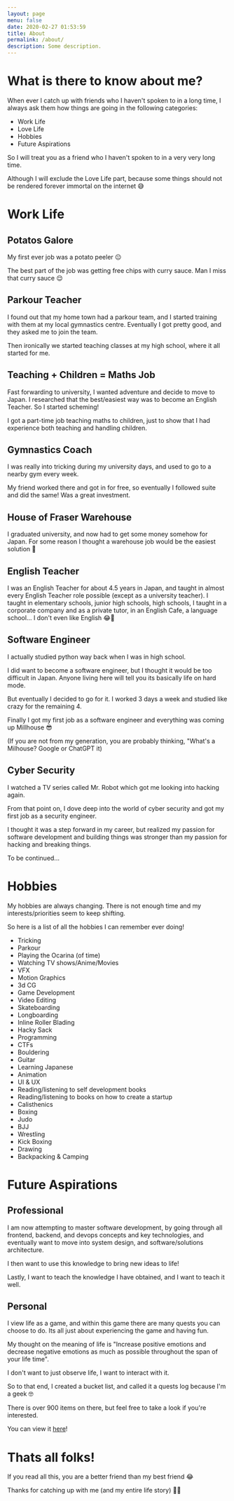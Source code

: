 ```yaml
---
layout: page
menu: false
date: 2020-02-27 01:53:59
title: About
permalink: /about/
description: Some description.
---
```

# What is there to know about me?

When ever I catch up with friends who I haven't spoken to in a long time, I always ask them how things are going in the following categories:

* Work Life
* Love Life
* Hobbies
* Future Aspirations

So I will treat you as a friend who I haven't spoken to in a very very long time.

Although I will exclude the Love Life part, because some things should not be rendered forever immortal on the internet 😅

# Work Life

## Potatos Galore

My first ever job was a potato peeler 😐

The best part of the job was getting free chips with curry sauce. Man I miss that curry sauce 😌

## Parkour Teacher

I found out that my home town had a parkour team, and I started training with them at my local gymnastics centre. Eventually I got pretty good, and they asked me to join the team.

Then ironically we started teaching classes at my high school, where it all started for me.

## Teaching + Children = Maths Job

Fast forwarding to university, I wanted adventure and decide to move to Japan. I researched that the best/easiest way was to become an English Teacher. So I started scheming!

I got a part-time job teaching maths to children, just to show that I had experience both teaching and handling children.

## Gymnastics Coach

I was really into tricking during my university days, and used to go to a nearby gym every week.

My friend worked there and got in for free, so eventually I followed suite and did the same! Was a great investment.

## House of Fraser Warehouse

I graduated university, and now had to get some money somehow for Japan. For some reason I thought a warehouse job would be the easiest solution 🤔

## English Teacher

I was an English Teacher for about 4.5 years in Japan, and taught in almost every English Teacher role possible (except as a university teacher). I taught in elementary schools, junior high schools, high schools, I taught in a corporate company and as a private tutor, in an English Cafe, a language school... I don't even like English 😂🥲

## Software Engineer

I actually studied python way back when I was in high school. 

I did want to become a software engineer, but I thought it would be too difficult in Japan. Anyone living here will tell you its basically life on hard mode. 

But eventually I decided to go for it. I worked 3 days a week and studied like crazy for the remaining 4.

Finally I got my first job as a software engineer and everything was coming up Millhouse 😎

(If you are not from my generation, you are probably thinking, "What's a Milhouse? Google or ChatGPT it)

## Cyber Security

I watched a TV series called Mr. Robot which got me looking into hacking again.

From that point on, I dove deep into the world of cyber security and got my first job as a security engineer.

I thought it was a step forward in my career, but realized my passion for software development and building things was stronger than my passion for hacking and breaking things.

To be continued...

# Hobbies

My hobbies are always changing. There is not enough time and my interests/priorities seem to keep shifting.

So here is a list of all the hobbies I can remember ever doing!

* Tricking
* Parkour
* Playing the Ocarina (of time)
* Watching TV shows/Anime/Movies
* VFX
* Motion Graphics
* 3d CG
* Game Development
* Video Editing
* Skateboarding
* Longboarding
* Inline Roller Blading
* Hacky Sack
* Programming
* CTFs
* Bouldering
* Guitar
* Learning Japanese
* Animation
* UI & UX
* Reading/listening to self development books
* Reading/listening to books on how to create a startup
* Calisthenics
* Boxing
* Judo
* BJJ
* Wrestling
* Kick Boxing
* Drawing
* Backpacking & Camping

# Future Aspirations

## Professional

I am now attempting to master software development, by going through all frontend, backend, and devops concepts and key technologies, and eventually want to move into system design, and software/solutions architecture.

I then want to use this knowledge to bring new ideas to life!

Lastly, I want to teach the knowledge I have obtained, and I want to teach it well.

## Personal

I view life as a game, and within this game there are many quests you can choose to do. Its all just about experiencing the game and having fun.

My thought on the meaning of life is "Increase positive emotions and decrease negative emotions as much as possible throughout the span of your life time".

I don't want to just observe life, I want to interact with it.

So to that end, I created a bucket list, and called it a quests log because I'm a geek 🤓

There is over 900 items on there, but feel free to take a look if you're interested.

You can view it [here](https://docs.google.com/spreadsheets/d/1rOaW2rNhnmMYHGdzzLJFIIgnRntkcTheMPj_XoL52Jw/edit#gid=0)!

# Thats all folks!

If you read all this, you are a better friend than my best friend 😂

Thanks for catching up with me (and my entire life story) 👋🏻